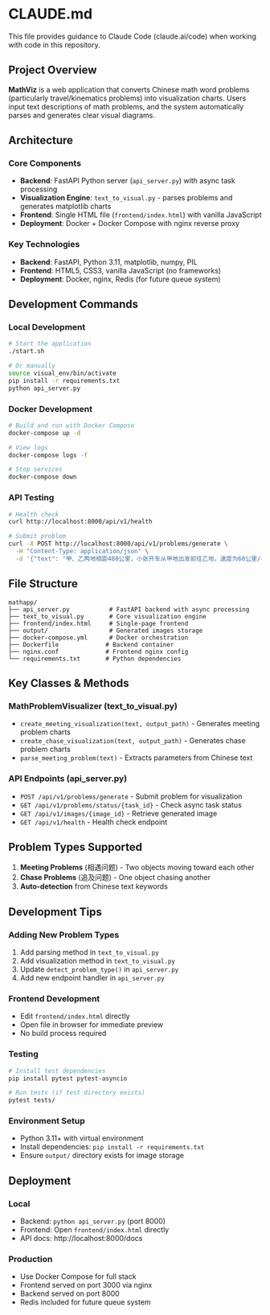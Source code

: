 # CLAUDE.md

This file provides guidance to Claude Code (claude.ai/code) when working with code in this repository.

## Project Overview

**MathViz** is a web application that converts Chinese math word problems (particularly travel/kinematics problems) into visualization charts. Users input text descriptions of math problems, and the system automatically parses and generates clear visual diagrams.

## Architecture

### Core Components
- **Backend**: FastAPI Python server (`api_server.py`) with async task processing
- **Visualization Engine**: `text_to_visual.py` - parses problems and generates matplotlib charts
- **Frontend**: Single HTML file (`frontend/index.html`) with vanilla JavaScript
- **Deployment**: Docker + Docker Compose with nginx reverse proxy

### Key Technologies
- **Backend**: FastAPI, Python 3.11, matplotlib, numpy, PIL
- **Frontend**: HTML5, CSS3, vanilla JavaScript (no frameworks)
- **Deployment**: Docker, nginx, Redis (for future queue system)

## Development Commands

### Local Development
```bash
# Start the application
./start.sh

# Or manually
source visual_env/bin/activate
pip install -r requirements.txt
python api_server.py
```

### Docker Development
```bash
# Build and run with Docker Compose
docker-compose up -d

# View logs
docker-compose logs -f

# Stop services
docker-compose down
```

### API Testing
```bash
# Health check
curl http://localhost:8000/api/v1/health

# Submit problem
curl -X POST http://localhost:8000/api/v1/problems/generate \
  -H "Content-Type: application/json" \
  -d '{"text": "甲、乙两地相距480公里，小张开车从甲地出发前往乙地，速度为60公里/小时；同时小李开车从乙地出发前往甲地，速度为80公里/小时。问他们出发后多长时间相遇？"}'
```

## File Structure

```
mathapp/
├── api_server.py           # FastAPI backend with async processing
├── text_to_visual.py       # Core visualization engine
├── frontend/index.html     # Single-page frontend
├── output/                 # Generated images storage
├── docker-compose.yml      # Docker orchestration
├── Dockerfile             # Backend container
├── nginx.conf             # Frontend nginx config
└── requirements.txt       # Python dependencies
```

## Key Classes & Methods

### MathProblemVisualizer (text_to_visual.py)
- `create_meeting_visualization(text, output_path)` - Generates meeting problem charts
- `create_chase_visualization(text, output_path)` - Generates chase problem charts
- `parse_meeting_problem(text)` - Extracts parameters from Chinese text

### API Endpoints (api_server.py)
- `POST /api/v1/problems/generate` - Submit problem for visualization
- `GET /api/v1/problems/status/{task_id}` - Check async task status
- `GET /api/v1/images/{image_id}` - Retrieve generated image
- `GET /api/v1/health` - Health check endpoint

## Problem Types Supported

1. **Meeting Problems** (相遇问题) - Two objects moving toward each other
2. **Chase Problems** (追及问题) - One object chasing another
3. **Auto-detection** from Chinese text keywords

## Development Tips

### Adding New Problem Types
1. Add parsing method in `text_to_visual.py`
2. Add visualization method in `text_to_visual.py`
3. Update `detect_problem_type()` in `api_server.py`
4. Add new endpoint handler in `api_server.py`

### Frontend Development
- Edit `frontend/index.html` directly
- Open file in browser for immediate preview
- No build process required

### Testing
```bash
# Install test dependencies
pip install pytest pytest-asyncio

# Run tests (if test directory exists)
pytest tests/
```

### Environment Setup
- Python 3.11+ with virtual environment
- Install dependencies: `pip install -r requirements.txt`
- Ensure `output/` directory exists for image storage

## Deployment

### Local
- Backend: `python api_server.py` (port 8000)
- Frontend: Open `frontend/index.html` directly
- API docs: http://localhost:8000/docs

### Production
- Use Docker Compose for full stack
- Frontend served on port 3000 via nginx
- Backend served on port 8000
- Redis included for future queue system